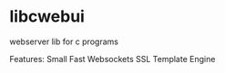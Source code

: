 # libcwebui

webserver lib for c programs

Features:
	Small
	Fast
	Websockets
	SSL
	Template Engine
